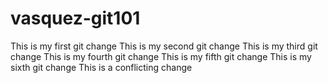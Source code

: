 # vasquez-git101
This is my first git change
This is my second git change
This is my third git change
This is my fourth git change
This is my fifth git change
This is my sixth git change
This is a conflicting change
